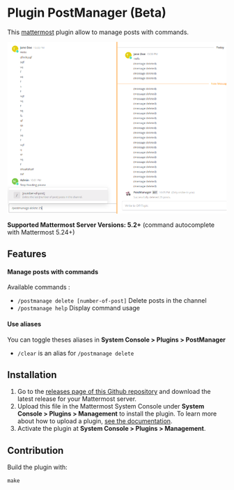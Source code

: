 # Plugin PostManager (Beta)

This [mattermost](https://mattermost.org) plugin allow to manage posts with commands.

![Plugin screenshot](./screenshot.png)

**Supported Mattermost Server Versions: 5.2+** (command autocomplete with Mattermost 5.24+)

## Features

#### Manage posts with commands
Available commands :
  - `/postmanage delete [number-of-post]` 	Delete posts in the channel
  - `/postmanage help` 										  Display command usage

#### Use aliases
You can toggle theses aliases in **System Console > Plugins > PostManager**
  - `/clear` is an alias for `/postmanage delete`

## Installation

1. Go to the [releases page of this Github repository](https://github.com/nathanaelhoun/mattermost-plugin-postmanage/releases) and download the latest release for your Mattermost server.
2. Upload this file in the Mattermost System Console under **System Console > Plugins > Management** to install the plugin. To learn more about how to upload a plugin, [see the documentation](https://docs.mattermost.com/administration/plugins.html#plugin-uploads).
3. Activate the plugin at **System Console > Plugins > Management**.


## Contribution

Build the plugin with:
```
make
```